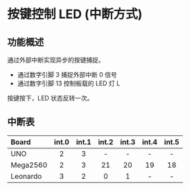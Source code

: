 # 按键控制 LED (中断方式)

## 功能概述

通过外部中断实现异步的按键捕捉。

- 通过数字引脚 3 捕捉外部中断 0 信号
- 通过数字引脚 13 控制板载的 LED 灯 L

按键按下，LED 状态反转一次。

## 中断表

| Board        |int.0  | int.1 | int.2 | int.3 | int.4 | int.5 |
| :----------- | :---: | :---: | :---: | :---: | :---: | :---: |
| UNO          | 2     | 3     | -     | -     | -     | -     |
| Mega2560     | 2     | 3     | 21    | 20    | 19    | 18    |
| Leonardo     | 3     | 2     | 0     | 1     | -     | -     |
